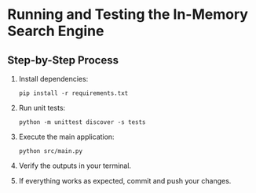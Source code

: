 # Running and Testing the In-Memory Search Engine

## Step-by-Step Process

1. Install dependencies:
   ```
   pip install -r requirements.txt
   ```

2. Run unit tests:
   ```
   python -m unittest discover -s tests
   ```

3. Execute the main application:
   ```
   python src/main.py
   ```

4. Verify the outputs in your terminal.
5. If everything works as expected, commit and push your changes.
